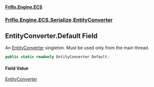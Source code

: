#### [Friflo.Engine.ECS](index.md 'index')
### [Friflo.Engine.ECS.Serialize](Friflo.Engine.ECS.Serialize.md 'Friflo.Engine.ECS.Serialize').[EntityConverter](EntityConverter.md 'Friflo.Engine.ECS.Serialize.EntityConverter')

## EntityConverter.Default Field

An [EntityConverter](EntityConverter.md 'Friflo.Engine.ECS.Serialize.EntityConverter') singleton. Must be used only from the main thread.

```csharp
public static readonly EntityConverter Default;
```

#### Field Value
[EntityConverter](EntityConverter.md 'Friflo.Engine.ECS.Serialize.EntityConverter')